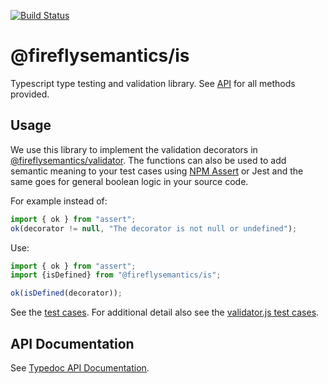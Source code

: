[![Build Status](https://travis-ci.org/fireflysemantics/is.svg?branch=master)](https://travis-ci.org/fireflysemantics/is)

# @fireflysemantics/is

Typescript type testing and validation library.  See [API](https://fireflysemantics.github.io/is/doc/modules/_is_.html) for all methods provided.

## Usage

We use this library to implement the validation decorators in [@fireflysemantics/validator](https://www.npmjs.com/package/@fireflysemantics/validator).  The functions can also be used to add semantic meaning to your test cases using [NPM Assert](https://www.npmjs.com/package/assert) or Jest and the same goes for general boolean logic in your source code.

For example instead of:
```ts
import { ok } from "assert";
ok(decorator != null, "The decorator is not null or undefined"); 
```

Use:
```ts
import { ok } from "assert";
import {isDefined} from "@fireflysemantics/is";

ok(isDefined(decorator)); 
```

See the [test cases](https://github.com/fireflysemantics/is/blob/master/src/is.spec.ts).  For additional detail also see the [validator.js test cases](https://github.com/chriso/validator.js/tree/master/test).


## API Documentation

See [Typedoc API Documentation](https://fireflysemantics.github.io/is/doc/modules/_is_.html).